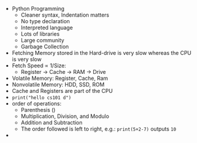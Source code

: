 - Python Programming
	- Cleaner syntax, Indentation matters
	- No type declaration
	- Interpreted language
	- Lots of libraries
	- Large community
	- Garbage Collection
- Fetching Memory stored in the Hard-drive is very slow whereas the CPU is very slow
- Fetch Speed $\propto$ 1/Size:
	- Register $\to$ Cache $\to$ RAM $\to$ Drive
- Volatile Memory: Register, Cache, Ram
- Nonvolatile Memory: HDD, SSD, ROM
- Cache and Registers are part of the CPU
- `print("hello cs101 d")`
- order of operations:
	- Parenthesis ()
	- Multiplication, Division, and Modulo
	- Addition and Subtraction
	- The order followed is left to right, e.g.: `print(5+2-7)` outputs `10` 
- 